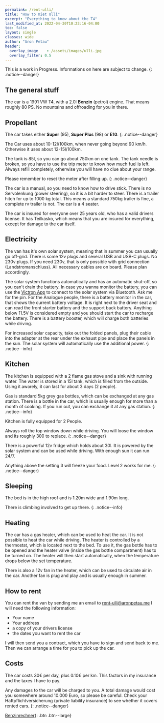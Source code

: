 ```yaml
---
permalink: /rent-ulli/
title: "How to miet Ulli"
excerpt: "Everything to know about the T4"
last_modified_at: 2022-04-30T10:23:16-04:00
toc: false
layout: single
classes: wide
author: "Aron Petau"
header:
  overlay_image    : /assets/images/ulli.jpg
  overlay_filter: 0.5
---
```


This is a work in Progress. Informations on here are subject to change.
{: .notice--danger}

## The general stuff

The car is a 1991 VW T4, with a 2.0l **Benzin** (petrol) engine.
That means roughly 80 PS. No mountains and offroading for you in there.

## Propellant

The car takes either **Super** (95), **Super Plus** (98) or **E10**.
{: .notice--danger}

The Car uses about 10-12l/100km, when never going beyond 90 km/h.
Otherwise it uses about 12-15l/100km.

The tank is 85l, so you can go about 750km on one tank.
The tank needle is broken, so you have to use the trip meter to know how much fuel is left.
Always refill completely, otherwise you will have no clue about your range.

Please remember to reset the meter after filling up.
{: .notice--danger}

The car is a manual, so you need to know how to drive stick.
There is no Servolenkung (power steering), so it is a bit harder to steer.
There is a trailer hitch for up to 1000 kg total. This means a standard 750kg trailer is fine, a complete rv trailer is not.
The car is a 4 seater.

The car is insured for everyone over 25 years old, who has a valid drivers license.
It has Teilkasko, which means that you are insured for everything, except for damage to the car itself.

## Electricity

The van has it's own solar system, meaning that in summer you can usually go off-grid.
There is some 12v plugs and several USB and USB-C plugs. No 230v plugs. If you need 230v, that is only possible with grid connection (Landstromanschluss). All necessary cables are on board.
Please plan accordingly.

The solar system functions automatically and has an automatic shut-off, so you can't drain the battery. In case you wanna monitor the battery, you can use the [Victron App](https://www.victronenergy.com/live/victronconnect:start) to connect to the solar system via Bluetooth. Ask me for the pin.
For the Analogue people, there is a battery monitor in the car, that shows the current battery voltage. It is right next to the driver seat and can read the front starter battery and the support back battery.
Anything below 11.5V is considered empty and you should start the car to recharge the battery. There is a battery booster, which will charge both batteries while driving.

For increased solar capacity, take out the folded panels, plug their cable into the adapter at the rear under the exhaust pipe and place the panels in the sun. The solar system will automatically use the additional power.
{: .notice--info}

## Kitchen

The kitchen is equipped with a 2 flame gas stove and a sink with running water.
The water is stored in a 15l tank, which is filled from the outside. Using it awarely, it can  last for about 3 days (2 people).

Gas is standard 5kg grey gas bottles, which can be exchanged at any gas station. There is a bottle in the car, which is usually enough for more than a month of cooking. If you run out, you can exchange it at any gas station.
{: .notice--info}

Kitchen is fully equipped for 2 People.

Always roll the top window down while driving. You will loose the window and its roughly 300 to replace.
{: .notice--danger}

There is a powerful 12v fridge which holds about 30l. It is powered by the solar system and can be used while driving. With enough sun it can run 24/7.

Anything above the setting 3 will freeze your food. Level 2 works for me.
{: .notice--danger}

## Sleeping

The bed is in the high roof and is 1.20m wide and 1.90m long.

There is climbing involved to get up there.
{: .notice--info}

## Heating

The car has a gas heater, which can be used to heat the car. It is not possible to heat the car while driving. The heater is controlled by a thermostat, which is located next to the bed.
To use it, the gas bottle has to be opened and the heater valve (inside the gas bottle compartment) has to be turned on. The heater will then start automatically, when the temperature drops below the set temperature.

There is also a 12v fan in the heater, which can be used to circulate air in the car. Another fan is plug and play and is usually enough in summer.

## How to rent

You can rent the van by sending me an email to [rent-ulli@aronpetau.me](mailto:rent-ulli@aronpetau.me)
I will need the following information:

- Your name
- Your address
- a copy of your drivers license
- the dates you want to rent the car

I will then send you a contract, which you have to sign and send back to me.
Then we can arrange a time for you to pick up the car.

## Costs

The car costs 30€ per day, plus 0.10€ per km.
This factors in my insurance and the taxes I have to pay.

Any damages to the car will be charged to you. A total damage would cost you somewhere around 10.000 Euro, so please be careful. Check your Haftpflichtversicherung (private liability insurance) to see whether it covers rented cars.
{: .notice--danger}

[Benzinrechner](https://benzinrechner.info/en){: .btn .btn--large}
